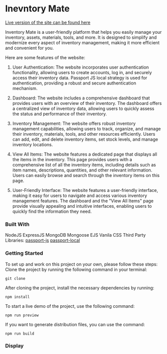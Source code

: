 # Inevntory Mate

[Live version of the site can be found here]()

Inventory Mate is a user-friendly platform that helps you easily manage your inventory, assets, materials, tools, and more. It is designed to simplify and modernize every aspect of inventory management, making it more efficient and convenient for you.

Here are some features of the website:

1. User Authentication: The website incorporates user authentication functionality, allowing users to create accounts, log in, and securely access their inventory data. Passport JS local strategy is used for authentication, providing a robust and secure authentication mechanism.

2. Dashboard: The website includes a comprehensive dashboard that provides users with an overview of their inventory. The dashboard offers a centralized view of inventory data, allowing users to quickly assess the status and performance of their inventory.

3. Inventory Management: The website offers robust inventory management capabilities, allowing users to track, organize, and manage their inventory, materials, tools, and other resources efficiently. Users can add, edit, and delete inventory items, set stock levels, and manage inventory locations.

4. View All Items: The website features a dedicated page that displays all the items in the inventory. This page provides users with a comprehensive list of all the inventory items, including details such as item names, descriptions, quantities, and other relevant information. Users can easily browse and search through the inventory items on this page.

5. User-Friendly Interface: The website features a user-friendly interface, making it easy for users to navigate and access various inventory management features. The dashboard and the "View All Items" page provide visually appealing and intuitive interfaces, enabling users to quickly find the information they need.



### Built With

NodeJS
ExpressJS
MongoDB
Mongoose
EJS
Vanila CSS
Third Party Libraries:
  [passport-js](https://github.com/jaredhanson/passport-github)
  [passport-local](https://github.com/jaredhanson/passport-local)



### Getting Started


To set up and work on this project on your own, please follow these steps:
Clone the project by running the following command in your terminal:

   `git clone `

   
After cloning the project, install the necessary dependencies by running:

   `npm install`

   
To start a live demo of the project, use the following command:

   `npm run preview`

   
If you want to generate distribution files, you can use the command:

   `npm run build`


### Display
